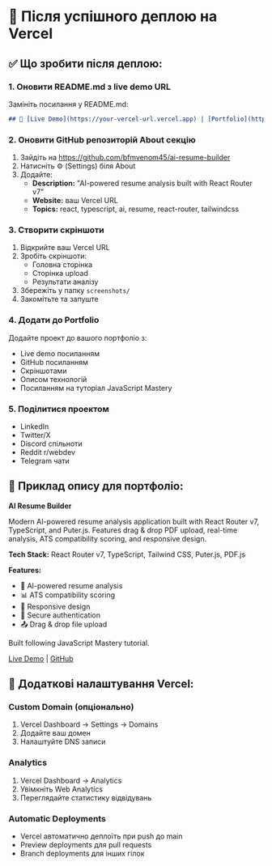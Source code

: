 # 📝 Після успішного деплою на Vercel

## ✅ Що зробити після деплою:

### 1. Оновити README.md з live demo URL
Замініть посилання у README.md:
```markdown
## 🚀 [Live Demo](https://your-vercel-url.vercel.app) | [Portfolio](https://your-portfolio.com)
```

### 2. Оновити GitHub репозиторій About секцію
1. Зайдіть на https://github.com/bfmvenom45/ai-resume-builder
2. Натисніть ⚙️ (Settings) біля About
3. Додайте:
   - **Description:** "AI-powered resume analysis built with React Router v7"
   - **Website:** ваш Vercel URL
   - **Topics:** react, typescript, ai, resume, react-router, tailwindcss

### 3. Створити скріншоти
1. Відкрийте ваш Vercel URL
2. Зробіть скріншоти:
   - Головна сторінка
   - Сторінка upload
   - Результати аналізу
3. Збережіть у папку `screenshots/`
4. Закомітьте та запуште

### 4. Додати до Portfolio
Додайте проект до вашого портфоліо з:
- Live demo посиланням
- GitHub посиланням  
- Скріншотами
- Описом технологій
- Посиланням на туторіал JavaScript Mastery

### 5. Поділитися проектом
- LinkedIn
- Twitter/X
- Discord спільноти
- Reddit r/webdev
- Telegram чати

## 🎯 Приклад опису для портфоліо:

**AI Resume Builder**

Modern AI-powered resume analysis application built with React Router v7, TypeScript, and Puter.js. Features drag & drop PDF upload, real-time analysis, ATS compatibility scoring, and responsive design.

**Tech Stack:** React Router v7, TypeScript, Tailwind CSS, Puter.js, PDF.js

**Features:**
- 🤖 AI-powered resume analysis
- 📊 ATS compatibility scoring  
- 📱 Responsive design
- 🔐 Secure authentication
- 📤 Drag & drop file upload

Built following JavaScript Mastery tutorial.

[Live Demo](your-vercel-url) | [GitHub](https://github.com/bfmvenom45/ai-resume-builder)

## 🔧 Додаткові налаштування Vercel:

### Custom Domain (опціонально)
1. Vercel Dashboard → Settings → Domains
2. Додайте ваш домен
3. Налаштуйте DNS записи

### Analytics
1. Vercel Dashboard → Analytics
2. Увімкніть Web Analytics
3. Переглядайте статистику відвідувань

### Automatic Deployments
- Vercel автоматично деплоїть при push до main
- Preview deployments для pull requests
- Branch deployments для інших гілок
